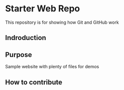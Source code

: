 # Starter Web Repo

This repository is for showing how Git and GitHub work

## Indroduction

## Purpose

Sample website with plenty of files for demos

## How to contribute